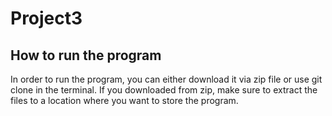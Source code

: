 # Project3

## How to run the program
In order to run the program, you can either download it via zip file or use git clone in the terminal.
If you downloaded from zip, make sure to extract the files to a location where you want to store the program.
